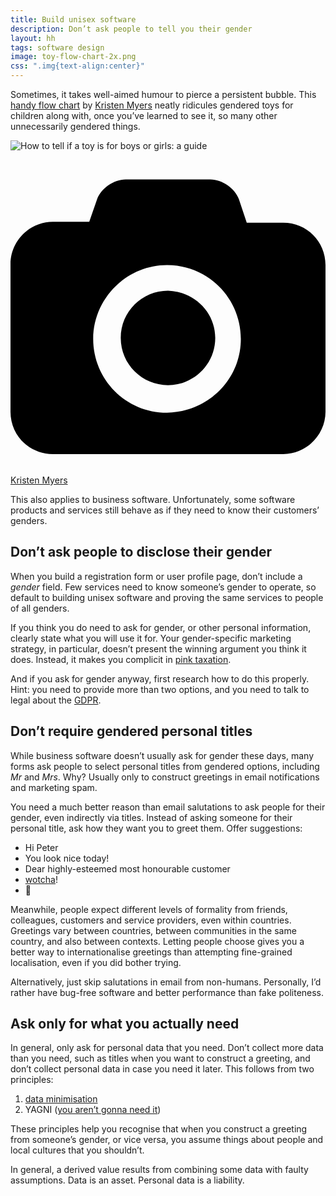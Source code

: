 ```yaml
---
title: Build unisex software
description: Don’t ask people to tell you their gender
layout: hh
tags: software design
image: toy-flow-chart-2x.png
css: ".img{text-align:center}"
---
```


Sometimes, it takes well-aimed humour to pierce a persistent bubble.
This [handy flow chart](http://www.blog.kristenmyers.com/toys-a-guide/) by
[Kristen Myers](https://twitter.com/kristen_myers) 
neatly ridicules gendered toys for children along with, once you’ve learned to see it,
so many other unnecessarily gendered things.

<p class="img"><img src="toy-flow-chart.png" srcset="toy-flow-chart-2x.png 2x" alt="How to tell if a toy is for boys or girls: a guide"></p>

<a class="unsplash" href="http://www.blog.kristenmyers.com/toys-a-guide/" rel="noopener noreferrer"><span><svg xmlns="http://www.w3.org/2000/svg" viewBox="0 0 32 32"><title>unsplash-logo</title><path d="M20.8 18.1c0 2.7-2.2 4.8-4.8 4.8s-4.8-2.1-4.8-4.8c0-2.7 2.2-4.8 4.8-4.8 2.7.1 4.8 2.2 4.8 4.8zm11.2-7.4v14.9c0 2.3-1.9 4.3-4.3 4.3h-23.4c-2.4 0-4.3-1.9-4.3-4.3v-15c0-2.3 1.9-4.3 4.3-4.3h3.7l.8-2.3c.4-1.1 1.7-2 2.9-2h8.6c1.2 0 2.5.9 2.9 2l.8 2.4h3.7c2.4 0 4.3 1.9 4.3 4.3zm-8.6 7.5c0-4.1-3.3-7.5-7.5-7.5-4.1 0-7.5 3.4-7.5 7.5s3.3 7.5 7.5 7.5c4.2-.1 7.5-3.4 7.5-7.5z"></path></svg></span><span>Kristen Myers</span></a>

This also applies to business software.
Unfortunately, some software products and services still behave as if they need to know their customers’ genders.

## Don’t ask people to disclose their gender

When you build a registration form or user profile page, don’t include a _gender_ field.
Few services need to know someone’s gender to operate, so default to building unisex software and proving the same services to people of all genders.

If you think you do need to ask for gender, or other personal information, clearly state what you will use it for.
Your gender-specific marketing strategy, in particular, doesn’t present the winning argument you think it does.
Instead, it makes you complicit in [pink taxation](https://en.wikipedia.org/wiki/Pink_tax).

And if you ask for gender anyway, first research how to do this properly.
Hint: you need to provide more than two options, and you need to talk to legal about the 
[GDPR](https://en.wikipedia.org/wiki/General_Data_Protection_Regulation).

## Don’t require gendered personal titles

While business software doesn’t usually ask for gender these days, many forms ask people to select personal titles from gendered options, including _Mr_ and _Mrs_.
Why? Usually only to construct greetings in email notifications and marketing spam.

You need a much better reason than email salutations to ask people for their gender, even indirectly via titles.
Instead of asking someone for their personal title, ask how they want you to greet them.
Offer suggestions:

* Hi Peter
* You look nice today!
* Dear highly-esteemed most honourable customer
* [wotcha](https://dictionary.cambridge.org/dictionary/english/wotcha)!
* 👋

Meanwhile, people expect different levels of formality from friends, colleagues, customers and service providers, even within countries.
Greetings vary between countries, between communities in the same country, and also between contexts.
Letting people choose gives you a better way to internationalise greetings than attempting fine-grained localisation, even if you did bother trying.

Alternatively, just skip salutations in email from non-humans.
Personally, I’d rather have bug-free software and better performance than fake politeness.

## Ask only for what you actually need

In general, only ask for personal data that you need.
Don’t collect more data than you need, such as titles when you want to construct a greeting, and don’t collect personal data in case you need it later.
This follows from two principles:

1. [data minimisation](https://ico.org.uk/for-organisations/guide-to-data-protection/guide-to-the-general-data-protection-regulation-gdpr/principles/data-minimisation/)
2. YAGNI ([you aren’t gonna need it](https://en.wikipedia.org/wiki/You_aren%27t_gonna_need_it))

These principles help you recognise that when you construct a greeting from someone’s gender, or vice versa, you assume things about people and local cultures that you shouldn’t.

In general, a derived value results from combining some data with faulty assumptions.
Data is an asset. Personal data is a liability.
